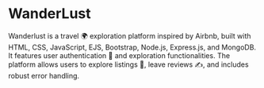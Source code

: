 # WanderLust
Wanderlust is a travel 🌍 exploration platform inspired by Airbnb, built with HTML, CSS, JavaScript, EJS, Bootstrap, Node.js, Express.js, and MongoDB.
It features user authentication 🔐 and exploration functionalities. The platform allows users to explore listings 🏡, leave reviews ✍️, and includes robust error handling.
